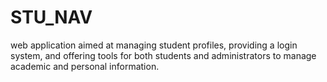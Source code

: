 # STU_NAV
 web application aimed at managing student profiles, providing a login system, and offering tools for both students and administrators to manage academic and personal information.
